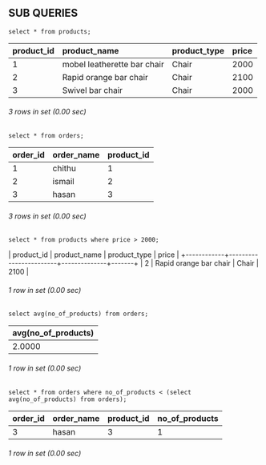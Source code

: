 ## SUB QUERIES

```
select * from products;
```


| product_id | product_name                | product_type | price |
|:-----------|:----------------------------|:-------------|:------|
|          1 | mobel leatherette bar chair | Chair        |  2000 |
|          2 | Rapid orange bar chair      | Chair        |  2100 |
|          3 | Swivel bar chair            | Chair        |  2000 |

###### 3 rows in set (0.00 sec)

```
select * from orders;
```

| order_id | order_name | product_id |
|:---------|:-----------|:-----------|
|        1 | chithu     |          1 |
|        2 | ismail     |          2 |
|        3 | hasan      |          3 |

###### 3 rows in set (0.00 sec)

```
select * from products where price > 2000;
```


| product_id | product_name           | product_type | price |
+------------+------------------------+--------------+-------+
|          2 | Rapid orange bar chair | Chair        |  2100 |

###### 1 row in set (0.00 sec)

```
select avg(no_of_products) from orders;
```

| avg(no_of_products) |
|:--------------------|
|              2.0000 |

###### 1 row in set (0.00 sec)

```
select * from orders where no_of_products < (select avg(no_of_products) from orders);
```

| order_id | order_name | product_id | no_of_products |
|:---------|:-----------|:-----------|:---------------|
|        3 | hasan      |          3 |              1 |

###### 1 row in set (0.00 sec)

